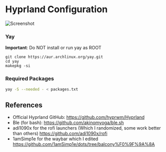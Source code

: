 # Hyprland Configuration

![Screenshot](https://github.com/TobyM7/Hyrpland-Dotfiles/Documents/screenshot.png)

### Yay

**Important**: Do NOT install or run yay as ROOT

```
git clone https://aur.archlinux.org/yay.git
cd yay
makepkg -si
```

### Required Packages

``` bash
yay -S --needed - < packages.txt
```

## References

- Official Hyprland GitHub: <https://github.com/hyprwm/Hyprland>
- Ble (for bash): <https://github.com/akinomyoga/ble.sh>
- adi1090x for the rofi launchers (Which I randomized, some work better than others) <https://github.com/adi1090x/rofi>
- 1amSimp1e for the waybar which I edited <https://github.com/1amSimp1e/dots/tree/balcony%F0%9F%9A%8A>

